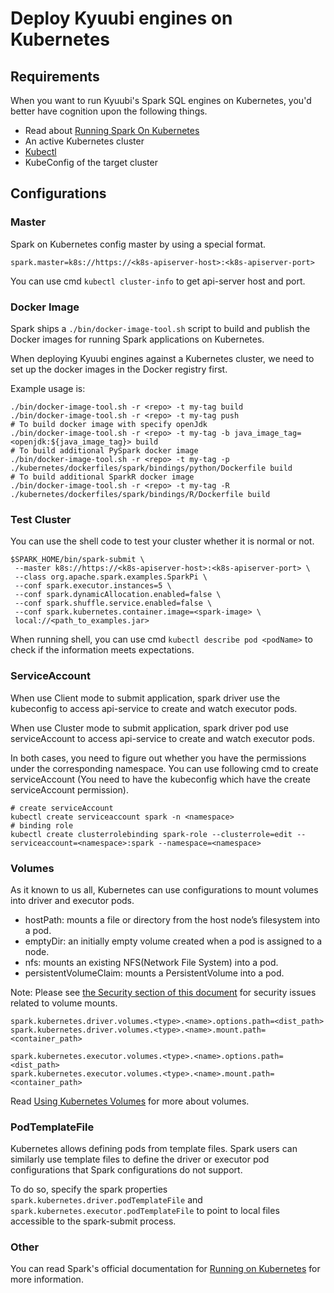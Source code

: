 <!--
 - Licensed to the Apache Software Foundation (ASF) under one or more
 - contributor license agreements.  See the NOTICE file distributed with
 - this work for additional information regarding copyright ownership.
 - The ASF licenses this file to You under the Apache License, Version 2.0
 - (the "License"); you may not use this file except in compliance with
 - the License.  You may obtain a copy of the License at
 -
 -   http://www.apache.org/licenses/LICENSE-2.0
 -
 - Unless required by applicable law or agreed to in writing, software
 - distributed under the License is distributed on an "AS IS" BASIS,
 - WITHOUT WARRANTIES OR CONDITIONS OF ANY KIND, either express or implied.
 - See the License for the specific language governing permissions and
 - limitations under the License.
 -->


# Deploy Kyuubi engines on Kubernetes

## Requirements

When you want to run Kyuubi's Spark SQL engines on Kubernetes, you'd better have cognition upon the following things.

* Read about [Running Spark On Kubernetes](http://spark.apache.org/docs/latest/running-on-kubernetes.html)
* An active Kubernetes cluster
* [Kubectl](https://kubernetes.io/docs/reference/kubectl/overview/)
* KubeConfig of the target cluster

## Configurations

### Master

Spark on Kubernetes config master by using a special format.

`spark.master=k8s://https://<k8s-apiserver-host>:<k8s-apiserver-port>`

You can use cmd `kubectl cluster-info` to get api-server host and port.

### Docker Image

Spark ships a `./bin/docker-image-tool.sh` script to build and publish the Docker images for running Spark applications on Kubernetes.

When deploying Kyuubi engines against a Kubernetes cluster, we need to set up the docker images in the Docker registry first.

Example usage is:

```shell
./bin/docker-image-tool.sh -r <repo> -t my-tag build
./bin/docker-image-tool.sh -r <repo> -t my-tag push
# To build docker image with specify openJdk 
./bin/docker-image-tool.sh -r <repo> -t my-tag -b java_image_tag=<openjdk:${java_image_tag}> build
# To build additional PySpark docker image
./bin/docker-image-tool.sh -r <repo> -t my-tag -p ./kubernetes/dockerfiles/spark/bindings/python/Dockerfile build
# To build additional SparkR docker image
./bin/docker-image-tool.sh -r <repo> -t my-tag -R ./kubernetes/dockerfiles/spark/bindings/R/Dockerfile build
```

### Test Cluster

You can use the shell code to test your cluster whether it is normal or not.

```shell
$SPARK_HOME/bin/spark-submit \
 --master k8s://https://<k8s-apiserver-host>:<k8s-apiserver-port> \
 --class org.apache.spark.examples.SparkPi \
 --conf spark.executor.instances=5 \
 --conf spark.dynamicAllocation.enabled=false \
 --conf spark.shuffle.service.enabled=false \
 --conf spark.kubernetes.container.image=<spark-image> \
 local://<path_to_examples.jar>
```

When running shell, you can use cmd `kubectl describe pod <podName>` to check if the information meets expectations.

### ServiceAccount

When use Client mode to submit application, spark driver use the kubeconfig to access api-service to create and watch executor pods.

When use Cluster mode to submit application, spark driver pod use serviceAccount to access api-service to create and watch executor pods.

In both cases, you need to figure out whether you have the permissions under the corresponding namespace. You can use following cmd to create serviceAccount (You need to have the kubeconfig which have the create serviceAccount permission).

```shell
# create serviceAccount
kubectl create serviceaccount spark -n <namespace>
# binding role
kubectl create clusterrolebinding spark-role --clusterrole=edit --serviceaccount=<namespace>:spark --namespace=<namespace>
```

### Volumes

As it known to us all, Kubernetes can use configurations to mount volumes into driver and executor pods.

* hostPath: mounts a file or directory from the host node’s filesystem into a pod.
* emptyDir: an initially empty volume created when a pod is assigned to a node.
* nfs: mounts an existing NFS(Network File System) into a pod.
* persistentVolumeClaim: mounts a PersistentVolume into a pod.

Note: Please
see [the Security section of this document](http://spark.apache.org/docs/latest/running-on-kubernetes.html#security) for security issues related to volume mounts.

```
spark.kubernetes.driver.volumes.<type>.<name>.options.path=<dist_path>
spark.kubernetes.driver.volumes.<type>.<name>.mount.path=<container_path>

spark.kubernetes.executor.volumes.<type>.<name>.options.path=<dist_path>
spark.kubernetes.executor.volumes.<type>.<name>.mount.path=<container_path>
```

Read [Using Kubernetes Volumes](http://spark.apache.org/docs/latest/running-on-kubernetes.html#using-kubernetes-volumes) for more about volumes.

### PodTemplateFile

Kubernetes allows defining pods from template files. Spark users can similarly use template files to define the driver or executor pod configurations that Spark configurations do not support.

To do so, specify the spark properties `spark.kubernetes.driver.podTemplateFile` and `spark.kubernetes.executor.podTemplateFile` to point to local files accessible to the spark-submit process.

### Other

You can read Spark's official documentation for [Running on Kubernetes](http://spark.apache.org/docs/latest/running-on-kubernetes.html) for more information.